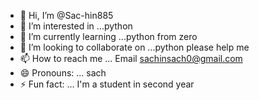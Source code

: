 - 👋 Hi, I’m @Sac-hin885
- 👀 I’m interested in ...python
- 🌱 I’m currently learning ...python from zero
- 💞️ I’m looking to collaborate on ...python please help me 
- 📫 How to reach me ... Email sachinsach0@gmail.com
- 😄 Pronouns: ... sach
- ⚡ Fun fact: ... I'm a student in second year

<!---
Sac-hin885/Sac-hin885 is a ✨ special ✨ repository because its `README.md` (this file) appears on your GitHub profile.
You can click the Preview link to take a look at your changes.
--->
